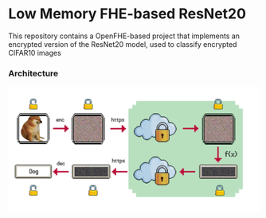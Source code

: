 # Low Memory FHE-based ResNet20
This repository contains a OpenFHE-based project that implements an encrypted version of the ResNet20 model, used to classify encrypted CIFAR10 images

### Architecture

<img src="img/architecture.png" alt="Architecture description">
